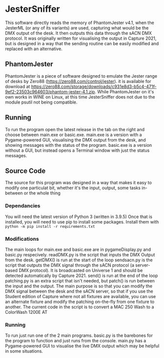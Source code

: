 # JesterSniffer

This software directly reads the memory of PhantomJester v4.1, when the JesterML (or any of its variants) are used, capturing what would be the DMX output of the desk. It then outputs this data through the sACN DMX protocol. It was originally written for visualising the output in Capture 2021, but is designed in a way that the sending routine can be easily modified and replaced with an alternative.

## PhantomJester
PhantomJester is a piece of software designed to emulate the Jester range of desks by Zero88 (https://zero88.com/control/jester). it is available for download at https://zero88.com/storage/downloads/c931e8d3-b5c4-471f-9ef2-23503c964603/phantom-jester-4.1.zip. While PhantomJester on it's own works in WINE on Linux, at this time JesterSniffer does not due to the module psutil not being compatible. 

## Running
To run the program open the latest release in the tab on the right and choose between main.exe or basic.exe. main.exe is a version with a Pygame-powered GUI, visualising the DMX output from the desk, and showing messages with the status of the program. basic.exe is a version without a GUI, but instead opens a Terminal window with just the status messages.

## Source Code
The source for this program was designed in a way that makes it easy to modify one particulat bit, whether it's the input, output, some tasks in-between or the whole thing

### Dependancies
You will need the latest version of Python 3 (written in 3.9.5)
Once that is installed, you will need to use pip to install some packages.
Install them with `python -m pip install -r requirements.txt`

### Modifications
The main loops for main.exe and basic.exe are in pygameDisplay.py and basic.py respecively.
readDMX.py is the script that inputs the DMX Output from the desk. getDMX() is run at the start of the loop
sendsacn.py is the script that outputs the DMX signal through the sACN protocol (a server-based DMX protocol). It is broadcasted on Universe 1 and should be detected automatically by Capture 2021. send() is run at the end of the loop
patching.py is an extra script that isn't needed, but patch() is run between the input and the output. The main purpose is so that you can modify the DMX signal between the desk and the sACN server, so that if you use the Student edition of Capture where not all fixtures are available, you can use an alternate fixture and modify the patching on-the-fly from one fixture to another. The current code in the script is to convert a MAC 250 Wash to a ColorWash 1200E AT

### Running
To run just run one of the 2 main programs. basic.py is the barebones for the program to function and just runs from the console. main.py has a Pygame-powered GUI to visualise the live DMX output which may be helpful in some situations.
